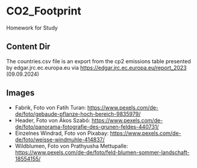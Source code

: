 # CO2_Footprint

Homework for Study

## Content Dir

The countries.csv file is an export from the cp2 emissions table presented by edgar.jrc.ec.europa.eu
via https://edgar.jrc.ec.europa.eu/report_2023 (09.09.2024)

## Images
- Fabrik, Foto von Fatih Turan: https://www.pexels.com/de-de/foto/gebaude-pflanze-hoch-bereich-9835979/ 
- Header, Foto von Ákos Szabó: https://www.pexels.com/de-de/foto/panorama-fotografie-des-grunen-feldes-440731/ 
- Einzelnes Windrad, Foto von Pixabay: https://www.pexels.com/de-de/foto/weisse-windmuhle-414837/ 
- Wildblumen, Foto von Prathyusha Mettupalle: https://www.pexels.com/de-de/foto/feld-blumen-sommer-landschaft-18554155/